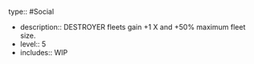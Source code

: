 type:: #Social

- description:: DESTROYER fleets gain +1 X and +50% maximum fleet size.
- level:: 5
- includes:: WIP
